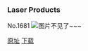 ### Laser Products
No.1681
![图片不见了~~~](https://imgs.xkcd.com/comics/laser_products.png)

[原址](https://xkcd.com//1681) [下载](https://imgs.xkcd.com/comics/laser_products.png)

